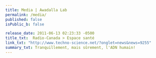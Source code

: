 ```yaml
---
title: Media | Awadalla Lab
permalink: /media/
published: false
isPublic_b: false

release_date: 2011-06-13 02:23:33 -0500
title_txt: 	Radio-Canada > Espace santé
link_txt: "http://www.techno-science.net/?onglet=news&news=9255"
summary_txt: Tranquillement, mais sûrement, l'ADN humain!
---
```

